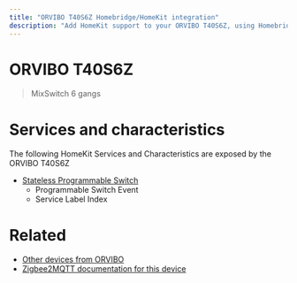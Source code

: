 ```yaml
---
title: "ORVIBO T40S6Z Homebridge/HomeKit integration"
description: "Add HomeKit support to your ORVIBO T40S6Z, using Homebridge, Zigbee2MQTT and homebridge-z2m."
---
```

<!---
This file has been GENERATED using src/docgen/docgen.ts
DO NOT EDIT THIS FILE MANUALLY!
-->
# ORVIBO T40S6Z
> MixSwitch 6 gangs


# Services and characteristics
The following HomeKit Services and Characteristics are exposed by
the ORVIBO T40S6Z

* [Stateless Programmable Switch](../../action.md)
  * Programmable Switch Event
  * Service Label Index


# Related
* [Other devices from ORVIBO](../index.md#orvibo)
* [Zigbee2MQTT documentation for this device](https://www.zigbee2mqtt.io/devices/T40S6Z.html)